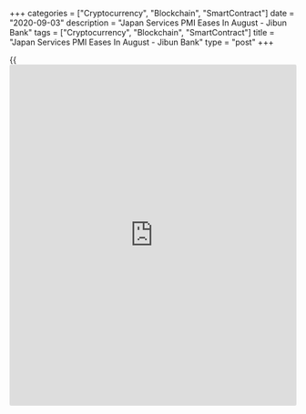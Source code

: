 +++
categories = ["Cryptocurrency", "Blockchain", "SmartContract"]
date = "2020-09-03"
description = "Japan Services PMI Eases In August - Jibun Bank"
tags = ["Cryptocurrency", "Blockchain", "SmartContract"]
title = "Japan Services PMI Eases In August - Jibun Bank"
type = "post"
+++

{{<iframe id="large-banner" src="https://www.bounty.group/#slide=3.0" width="100%" height="600" scrolling="no" style="border: 0px solid rgb(216, 221, 230); border-radius: 3px;">}}

The services sector in Japan continued to contract in August, and at a
slightly faster pace, the latest survey from Jibun Bank revealed on
Thursday with services PMI score of 45.0.

That's down from 45.4 in July and it moves farther beneath the boom-or-
bust line of 50 that separates expansion from contraction.

Individually, activity and new orders decreased again, while staffing
levels were scaled back again and there was a slight fall in input
costs.

The survey also showed that the composite index climbed to 45.2 from
44.9 in the previous month.

For comments and feedback [contact](https://www.playgroundfx.com/contact/): editorial@rtt[news](https://www.letsplayfx.com/blog/forex-news-website/).com

[Economic News][1]

 **What parts of the world are seeing the best (and worst) economic
performances lately? Click[here][2] to check out our [Econ Scorecard][2]
and find out! See up-to-the-moment [ranking](https://www.playgroundfx.com/blog/crypto-exchange-ranking/)s for the best and worst
performers in [GDP][3], [unemployment rate][4], [inflation][5] and much
more.**

   1. www.rtt[news](https://www.letsplayfx.com/blog/forex-news-website/).com/Content/EconomicNews.aspx
   2. www.rtt[news](https://www.letsplayfx.com/blog/forex-news-website/).com/economic-scorecard/world-rank/PPI/highest-performance.aspx
   3. www.rtt[news](https://www.letsplayfx.com/blog/forex-news-website/).com/economic-scorecard/world-rank/GDP/highest-performance.aspx
   4. www.rtt[news](https://www.letsplayfx.com/blog/forex-news-website/).com/economic-scorecard/world-rank/unemployment-rate/lowest-performance.aspx
   5. www.rtt[news](https://www.letsplayfx.com/blog/forex-news-website/).com/economic-scorecard/world-rank/CPI/highest-performance.aspx